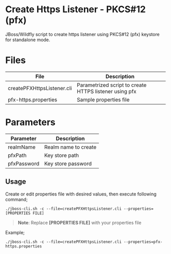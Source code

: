 # Create Https Listener - PKCS#12 (pfx)

JBoss/Wildfly script to create https listener using PKCS#12 (pfx) keystore for standalone mode.


# Files

|                File         |                       Description                       |
|-----------------------------|---------------------------------------------------------|
| createPFXHttpsListener.cli  | Parametrized script to create HTTPS listener using pfx  |
| pfx-https.properties        | Sample properties file                                  |

# Parameters

| Parameter   |      Description      |
|-------------|-----------------------|
| realmName   | Realm name to create  |
| pfxPath     | Key store path        |
| pfxPassword | Key store password    |

## Usage

Create or edit properties file with desired values, then execute following command;

    ./jboss-cli.sh -c --file=createPFXHttpsListener.cli --properties=[PROPERTIES FILE] 

> **Note**: Replace **[PROPERTIES FILE]** with your properties file

Example;

    ./jboss-cli.sh -c --file=createPFXHttpsListener.cli --properties=pfx-https.properties